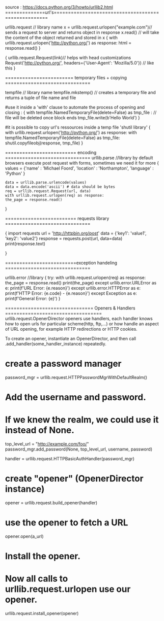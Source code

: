 source : https://docs.python.org/3/howto/urllib2.html
==============url's====================================================

urllib.request // library name
x = urllib.request.urlopen("example.com")// sends a request to server and returns object in response
x.read() // will take the content of the object returned and stored in x
{
with urllib.request.urlopen('http://python.org/') as response:
html = response.read()
}

{
urllib.request.Request(link)// helps with head customizations
Request('http://python.org/', headers={'User-Agent': 'Mozilla/5.0'}) // like this
}

======================== temporary files + copying ==============================

tempfile // library name
tempfile.mkstemp() // creates a temporary file and returns a tuple of file name and file

#use it inside a 'with' clause to automate the process of opening and closing :
{
with tempfile.NamedTemporaryFile(delete=False) as tmp_file :
// file will be deleted once block ends
tmp_file.write(b'Hello World')
}

#it is possible to copy url's ressources inside a temp file 'shutil library'
{
with urllib.request.urlopen('http://python.org/') as response:
with tempfile.NamedTemporaryFile(delete=False) as tmp_file:
shutil.copyfileobj(response, tmp_file)
}

========================= encoding ==============================
urllib.parse //library
by default browsers execute post request with forms, sometimes we need it for more 
{
    values = {'name' : 'Michael Foord',
            'location' : 'Northampton',
            'language' : 'Python' }

    data = urllib.parse.urlencode(values)
    data = data.encode('ascii') # data should be bytes
    req = urllib.request.Request(url, data)
    with urllib.request.urlopen(req) as response:
    the_page = response.read()
}


========================= requests library ==============================

{
    import requests
    url = 'http://httpbin.org/post'
    data = {'key1': 'value1', 'key2': 'value2'}
    response = requests.post(url, data=data)
    print(response.text)

}


=========================exception handeling ==============================

urllib.error //library
{
try:
    with urllib.request.urlopen(req) as response:
        the_page = response.read()
        print(the_page)
except urllib.error.URLError as e:
    print(f'URL Error: {e.reason}')
except urllib.error.HTTPError as e:
    print(f'HTTP Error: {e.code} - {e.reason}')
except Exception as e:
    print(f'General Error: {e}')
}


=============================== Openers & Handlers ==================================
urllib.request.OpenerDirector 
openers use handlers, each handler knows how to open urls for particular scheme(http, ftp,...)
or how handle an aspect of URL opening, for example HTTP redirections or HTTP cookies.

To create an opener, instantiate an OpenerDirector, and then call .add_handler(some_handler_instance) repeatedly.

# create a password manager
password_mgr = urllib.request.HTTPPasswordMgrWithDefaultRealm()

# Add the username and password.
# If we knew the realm, we could use it instead of None.
top_level_url = "http://example.com/foo/"
password_mgr.add_password(None, top_level_url, username, password)

handler = urllib.request.HTTPBasicAuthHandler(password_mgr)

# create "opener" (OpenerDirector instance)
opener = urllib.request.build_opener(handler)

# use the opener to fetch a URL
opener.open(a_url)

# Install the opener.
# Now all calls to urllib.request.urlopen use our opener.
urllib.request.install_opener(opener)